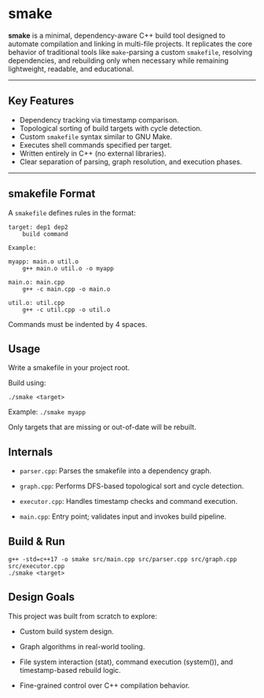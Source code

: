 # smake

**smake** is a minimal, dependency-aware C++ build tool designed to automate compilation and linking in multi-file projects. It replicates the core behavior of traditional tools like `make`-parsing a custom `smakefile`, resolving dependencies, and rebuilding only when necessary while remaining lightweight, readable, and educational.

---

## Key Features

- Dependency tracking via timestamp comparison.
- Topological sorting of build targets with cycle detection.
- Custom `smakefile` syntax similar to GNU Make.
- Executes shell commands specified per target.
- Written entirely in C++ (no external libraries).
- Clear separation of parsing, graph resolution, and execution phases.

---

## smakefile Format

A `smakefile` defines rules in the format:

```make
target: dep1 dep2
    build command

Example:

myapp: main.o util.o
    g++ main.o util.o -o myapp

main.o: main.cpp
    g++ -c main.cpp -o main.o

util.o: util.cpp
    g++ -c util.cpp -o util.o
```
Commands must be indented by 4 spaces.

## Usage
Write a smakefile in your project root.

Build using:

`./smake <target>`

Example:
    `./smake myapp`

Only targets that are missing or out-of-date will be rebuilt.

## Internals

- `parser.cpp`: Parses the smakefile into a dependency graph.

- `graph.cpp`: Performs DFS-based topological sort and cycle detection.

- `executor.cpp`: Handles timestamp checks and command execution.

- `main.cpp`: Entry point; validates input and invokes build pipeline.

## Build & Run

`g++ -std=c++17 -o smake src/main.cpp src/parser.cpp src/graph.cpp src/executor.cpp` \
`./smake <target>`

## Design Goals

This project was built from scratch to explore:

- Custom build system design.

- Graph algorithms in real-world tooling.

- File system interaction (stat), command execution (system()), and timestamp-based rebuild logic.

- Fine-grained control over C++ compilation behavior.

